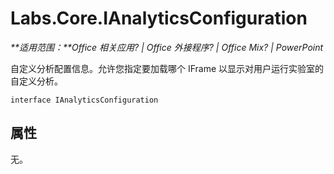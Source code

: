 
# <a name="labs.core.ianalyticsconfiguration"></a>Labs.Core.IAnalyticsConfiguration

 _**适用范围：**Office 相关应用? | Office 外接程序? | Office Mix? | PowerPoint_

自定义分析配置信息。允许您指定要加载哪个 IFrame 以显示对用户运行实验室的自定义分析。

```
interface IAnalyticsConfiguration
```


## <a name="properties"></a>属性

无。

